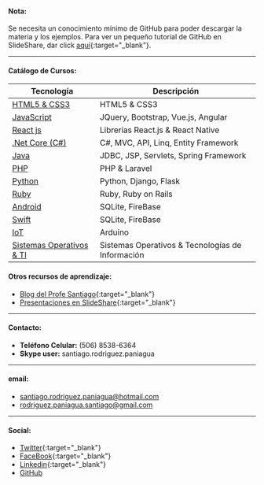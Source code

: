 
#### Nota:
Se necesita un conocimiento mínimo de GitHub para poder descargar la materia y los ejemplos.
Para ver un pequeño tutorial de GitHub en SlideShare, dar click [aquí](https://www.slideshare.net/santiagorodriguezpaniagua/git-hub-amp-github-desktop-2019){:target="_blank"}. 
<hr/>

#### Catálogo de Cursos:



| Tecnología              | Descripción                                    | 
| ----------------------- | ---------------------------------------------- | 
| [HTML5 & CSS3](https://profesantiago.github.io/HTMLCSS) | HTML5 & CSS3 |
| [JavaScript](https://profesantiago.github.io/JavaScript)| JQuery, Bootstrap, Vue.js, Angular |
| [React js](https://profesantiago.github.io/React)       | Librerías React.js & React Native |
| [.Net Core (C#)](https://profesantiago.github.io/NetCore)    | C#, MVC, API, Linq, Entity Framework |
| [Java](https://profesantiago.github.io/CursoJava)       | JDBC, JSP, Servlets, Spring Framework     |
| [PHP](https://profesantiago.github.io/PHP)              | PHP & Laravel          |
| [Python](https://profesantiago.github.io/Python)        | Python, Django, Flask  |
| [Ruby](https://profesantiago.github.io/Ruby)            | Ruby, Ruby on Rails    |
| [Android](https://profesantiago.github.io/Android)      | SQLite, FireBase       |
| [Swift](https://profesantiago.github.io/Swift)          | SQLite, FireBase       |
| [IoT](https://profesantiago.github.io/IoT)              | Arduino                |
| [Sistemas Operativos & TI](https://profesantiago.github.io/TI-OS)| Sistemas Operativos & Tecnologías de Información      |  


#### Otros recursos de aprendizaje:
- [Blog del Profe Santiago](https://elprofesantiago.blogspot.com/){:target="_blank"} 
- [Presentaciones en SlideShare](https://es.slideshare.net/santiagorodriguezpaniagua){:target="_blank"} 

------------
####  Contacto:
- **Teléfono Celular:** (506) 8538-6364
- **Skype user:** santiago.rodriguez.paniagua

------------
#### email:
- santiago.rodriguez.paniagua@hotmail.com
- rodriguez.paniagua.santiago@gmail.com

------------
#### Social: 
- [Twitter](https://twitter.com/rp_santiago){:target="_blank"}
- [FaceBook](https://www.facebook.com/elProfeSantiago){:target="_blank"}
- [Linkedin](https://www.linkedin.com/in/santiago-rodriguez-paniagua/){:target="_blank"}
- [GitHub](https://github.com/ProfeSantiago)
